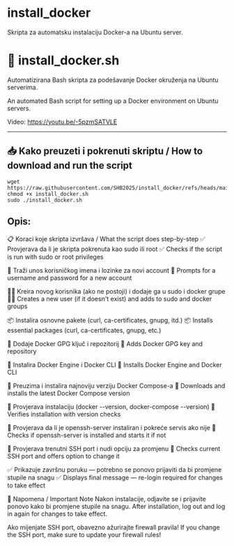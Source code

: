 # install_docker
Skripta za automatsku instalaciju Docker-a na Ubuntu server.

# 🐳 install_docker.sh

Automatizirana Bash skripta za podešavanje Docker okruženja na Ubuntu serverima.

An automated Bash script for setting up a Docker environment on Ubuntu servers.

Video: https://youtu.be/-5pzmSATVLE

---

## 📥 Kako preuzeti i pokrenuti skriptu / How to download and run the script

    wget https://raw.githubusercontent.com/SHB2025/install_docker/refs/heads/main/install_docker.sh
    chmod +x install_docker.sh
    sudo ./install_docker.sh

## Opis:

📋 Koraci koje skripta izvršava / What the script does step-by-step
✅ Provjerava da li je skripta pokrenuta kao sudo ili root
✅ Checks if the script is run with sudo or root privileges

👤 Traži unos korisničkog imena i lozinke za novi account
👤 Prompts for a username and password for a new account

👨‍💻 Kreira novog korisnika (ako ne postoji) i dodaje ga u sudo i docker grupe
👨‍💻 Creates a new user (if it doesn't exist) and adds to sudo and docker groups

📦 Instalira osnovne pakete (curl, ca-certificates, gnupg, itd.)
📦 Installs essential packages (curl, ca-certificates, gnupg, etc.)

🔑 Dodaje Docker GPG ključ i repozitorij
🔑 Adds Docker GPG key and repository

🐳 Instalira Docker Engine i Docker CLI
🐳 Installs Docker Engine and Docker CLI

🔧 Preuzima i instalira najnoviju verziju Docker Compose-a
🔧 Downloads and installs the latest Docker Compose version

🧪 Provjerava instalaciju (docker --version, docker-compose --version)
🧪 Verifies installation with version checks

🔐 Provjerava da li je openssh-server instaliran i pokreće servis ako nije
🔐 Checks if openssh-server is installed and starts it if not

🚪 Provjerava trenutni SSH port i nudi opciju za promjenu
🚪 Checks current SSH port and offers option to change it

✅ Prikazuje završnu poruku — potrebno se ponovo prijaviti da bi promjene stupile na snagu
✅ Displays final message — re-login required for changes to take effect

🔐 Napomena / Important Note
Nakon instalacije, odjavite se i prijavite ponovo kako bi promjene stupile na snagu.
After installation, log out and log in again for changes to take effect.

Ako mijenjate SSH port, obavezno ažurirajte firewall pravila!
If you change the SSH port, make sure to update your firewall rules!

